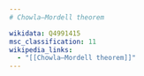 ```yaml
---
# Chowla–Mordell theorem

wikidata: Q4991415
msc_classification: 11
wikipedia_links:
  - "[[Chowla–Mordell theorem]]"
---
```


